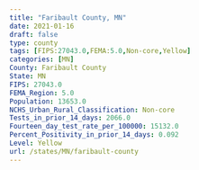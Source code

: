 ```yaml
---
title: "Faribault County, MN"
date: 2021-01-16
draft: false
type: county
tags: [FIPS:27043.0,FEMA:5.0,Non-core,Yellow]
categories: [MN]
County: Faribault County
State: MN
FIPS: 27043.0
FEMA_Region: 5.0
Population: 13653.0
NCHS_Urban_Rural_Classification: Non-core
Tests_in_prior_14_days: 2066.0
Fourteen_day_test_rate_per_100000: 15132.0
Percent_Positivity_in_prior_14_days: 0.092
Level: Yellow
url: /states/MN/faribault-county
---
```




